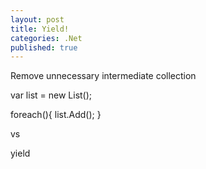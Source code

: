 ```yaml
---
layout: post
title: Yield!
categories: .Net
published: true
---
```


Remove unnecessary intermediate collection

var list = new List();

foreach(){
	list.Add();
}

vs

yield